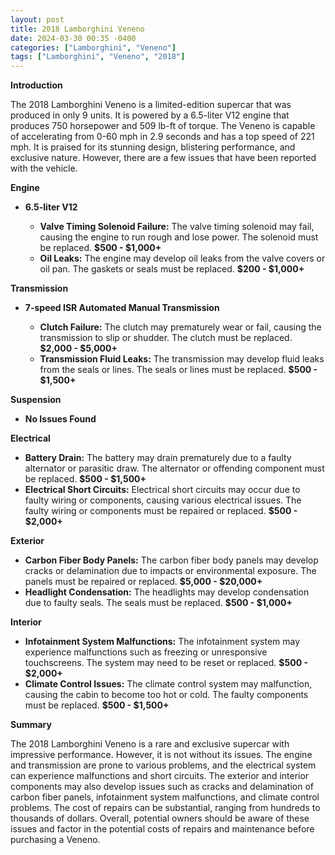 ```yaml
---
layout: post
title: 2018 Lamborghini Veneno
date: 2024-03-30 00:35 -0400
categories: ["Lamborghini", "Veneno"]
tags: ["Lamborghini", "Veneno", "2018"]
---
```

**Introduction**

The 2018 Lamborghini Veneno is a limited-edition supercar that was produced in only 9 units. It is powered by a 6.5-liter V12 engine that produces 750 horsepower and 509 lb-ft of torque. The Veneno is capable of accelerating from 0-60 mph in 2.9 seconds and has a top speed of 221 mph. It is praised for its stunning design, blistering performance, and exclusive nature. However, there are a few issues that have been reported with the vehicle.

**Engine**

* **6.5-liter V12**

    * **Valve Timing Solenoid Failure:** The valve timing solenoid may fail, causing the engine to run rough and lose power. The solenoid must be replaced. **$500 - $1,000+**
    * **Oil Leaks:** The engine may develop oil leaks from the valve covers or oil pan. The gaskets or seals must be replaced. **$200 - $1,000+**

**Transmission**

* **7-speed ISR Automated Manual Transmission**

    * **Clutch Failure:** The clutch may prematurely wear or fail, causing the transmission to slip or shudder. The clutch must be replaced. **$2,000 - $5,000+**
    * **Transmission Fluid Leaks:** The transmission may develop fluid leaks from the seals or lines. The seals or lines must be replaced. **$500 - $1,500+**

**Suspension**

* **No Issues Found**

**Electrical**

* **Battery Drain:** The battery may drain prematurely due to a faulty alternator or parasitic draw. The alternator or offending component must be replaced. **$500 - $1,500+**
* **Electrical Short Circuits:** Electrical short circuits may occur due to faulty wiring or components, causing various electrical issues. The faulty wiring or components must be repaired or replaced. **$500 - $2,000+**

**Exterior**

* **Carbon Fiber Body Panels:** The carbon fiber body panels may develop cracks or delamination due to impacts or environmental exposure. The panels must be repaired or replaced. **$5,000 - $20,000+**
* **Headlight Condensation:** The headlights may develop condensation due to faulty seals. The seals must be replaced. **$500 - $1,000+**

**Interior**

* **Infotainment System Malfunctions:** The infotainment system may experience malfunctions such as freezing or unresponsive touchscreens. The system may need to be reset or replaced. **$500 - $2,000+**
* **Climate Control Issues:** The climate control system may malfunction, causing the cabin to become too hot or cold. The faulty components must be replaced. **$500 - $1,500+**

**Summary**

The 2018 Lamborghini Veneno is a rare and exclusive supercar with impressive performance. However, it is not without its issues. The engine and transmission are prone to various problems, and the electrical system can experience malfunctions and short circuits. The exterior and interior components may also develop issues such as cracks and delamination of carbon fiber panels, infotainment system malfunctions, and climate control problems. The cost of repairs can be substantial, ranging from hundreds to thousands of dollars. Overall, potential owners should be aware of these issues and factor in the potential costs of repairs and maintenance before purchasing a Veneno.

